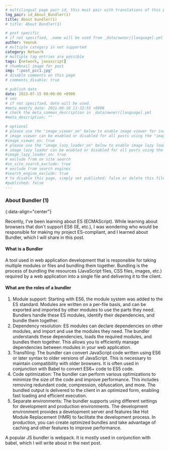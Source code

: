 ```yaml
---
# multilingual page pair id, this must pair with translations of this page. (This name must be unique)
lng_pair: id_About_Bundler(1)
title: About bundler(1)
# title: About Bundler(1)

# post specific
# if not specified, .name will be used from _data/owner/[language].yml
author: Yeonuk
# multiple category is not supported
category: Network
# multiple tag entries are possible
tags: [network, javascript]
# thumbnail image for post
img: ":post_pic1.jpg"
# disable comments on this page
# comments_disable: true

# publish date
date: 2023-07-15 09:00:00 +0900
# seo
# if not specified, date will be used.
#meta_modify_date: 2021-08-10 11:32:53 +0900
# check the meta_common_description in _data/owner/[language].yml
#meta_description: ""

# optional
# please use the "image_viewer_on" below to enable image viewer for individual pages or posts (_posts/ or [language]/_posts folders).
# image viewer can be enabled or disabled for all posts using the "image_viewer_posts: true" setting in _data/conf/main.yml.
#image_viewer_on: true
# please use the "image_lazy_loader_on" below to enable image lazy loader for individual pages or posts (_posts/ or [language]/_posts folders).
# image lazy loader can be enabled or disabled for all posts using the "image_lazy_loader_posts: true" setting in _data/conf/main.yml.
#image_lazy_loader_on: true
# exclude from on site search
#on_site_search_exclude: true
# exclude from search engines
#search_engine_exclude: true
# to disable this page, simply set published: false or delete this file
#published: false
---
```


<!-- outline-start -->

### About Bundler (1)

{:data-align="center"}

<!-- outline-end -->

Recently, I've been learning about ES (ECMAScript).
While learning about browsers that don't support ES6 (IE, etc.), I was wondering who would be responsible for making my project ES-compliant, and I learned about Bundler, which I will share in this post.

#### What is a Bundler

A tool used in web application development that is responsible for taking multiple modules or files and bundling them together.
Bundling is the process of bundling the resources (JavaScript files, CSS files, images, etc.) required by a web application into a single file and delivering it to the client.

#### What are the roles of a bundler

1. Module support: Starting with ES6, the module system was added to the ES standard. Modules are written on a per-file basis, and can be exported and imported by other modules to use the parts they need. Bundlers handle these ES modules, identify their dependencies, and bundle them together.
2. Dependency resolution: ES modules can declare dependencies on other modules, and import and use the modules they need. The bundler understands these dependencies, loads the required modules, and bundles them together. This allows you to efficiently manage dependencies between modules in your web application.
3. Transfiling: The bundler can convert JavaScript code written using ES6 or later syntax to older versions of JavaScript. This is necessary to maintain compatibility with older browsers. It is often used in conjunction with Babel to convert ES6+ code to ES5 code.
4. Code optimization: The bundler can perform various optimizations to minimize the size of the code and improve performance. This includes removing redundant code, compression, obfuscation, and more. The bundled output is delivered to the client in an optimized form, enabling fast loading and efficient execution.
5. Separate environments: The bundler supports using different settings for development and production environments. The development environment provides a development server and features like Hot Module Replacement (HMR) to facilitate the development process. In production, you can create optimized bundles and take advantage of caching and other features to improve performance.

A popular JS bundler is webpack. It is mostly used in conjunction with babel, which I will write about in the next post.
